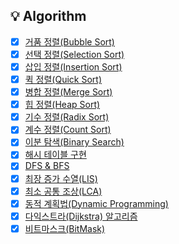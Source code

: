 ## 💡 Algorithm
- [x] [거품 정렬(Bubble Sort)](https://github.com/jaejlf/CS-Study/tree/main/Algorithm/%EA%B1%B0%ED%92%88%20%EC%A0%95%EB%A0%AC(Bubble%20Sort))
- [x] [선택 정렬(Selection Sort)](https://github.com/jaejlf/CS-Study/tree/main/Algorithm/%EC%84%A0%ED%83%9D%20%EC%A0%95%EB%A0%AC(Selection%20Sort))
- [x] [삽입 정렬(Insertion Sort)](https://github.com/jaejlf/CS-Study/tree/main/Algorithm/%EC%82%BD%EC%9E%85%20%EC%A0%95%EB%A0%AC(Insertion%20Sort))
- [x] [퀵 정렬(Quick Sort)](https://github.com/jaejlf/CS-Study/tree/main/Algorithm/%ED%80%B5%20%EC%A0%95%EB%A0%AC(Quick%20Sort))
- [x] [병합 정렬(Merge Sort)](https://github.com/jaejlf/CS_Study/tree/main/Algorithm/%EB%B3%91%ED%95%A9%20%EC%A0%95%EB%A0%AC(Merge%20Sort))
- [x] [힙 정렬(Heap Sort)](https://github.com/jaejlf/CS_Study/tree/main/Algorithm/%ED%9E%99%20%EC%A0%95%EB%A0%AC(Heap%20Sort))
- [x] [기수 정렬(Radix Sort)](https://github.com/jaejlf/CS_Study/tree/main/Algorithm/%EA%B8%B0%EC%88%98%20%EC%A0%95%EB%A0%AC(Radix%20Sort))
- [x] [계수 정렬(Count Sort)](https://github.com/jaejlf/CS_Study/tree/main/Algorithm/%EA%B3%84%EC%88%98%20%EC%A0%95%EB%A0%AC(Count%20Sort))
- [x] [이분 탐색(Binary Search)](https://github.com/jaejlf/CS_Study/tree/main/Algorithm/%EC%9D%B4%EB%B6%84%20%ED%83%90%EC%83%89(Binary%20Search))
- [x] [해시 테이블 구현](https://github.com/jaejlf/CS_Study/tree/main/Algorithm/%ED%95%B4%EC%8B%9C%20%ED%85%8C%EC%9D%B4%EB%B8%94%20%EA%B5%AC%ED%98%84)
- [x] [DFS & BFS](https://github.com/jaejlf/CS_Study/tree/main/Algorithm/DFS%20&%20BFS)
- [x] [최장 증가 수열(LIS)](https://github.com/jaejlf/CS_Study/tree/main/Algorithm/%EC%B5%9C%EC%9E%A5%20%EC%A6%9D%EA%B0%80%20%EC%88%98%EC%97%B4(LIS))
- [x] [최소 공통 조상(LCA)](https://github.com/jaejlf/CS_Study/tree/main/Algorithm/%EC%B5%9C%EC%86%8C%20%EA%B3%B5%ED%86%B5%20%EC%A1%B0%EC%83%81(LCA))
- [x] [동적 계획법(Dynamic Programming)](https://github.com/jaejlf/CS_Study/tree/main/Algorithm/%EB%8F%99%EC%A0%81%20%EA%B3%84%ED%9A%8D%EB%B2%95(Dynamic%20Programming))
- [x] [다익스트라(Dijkstra) 알고리즘](https://github.com/jaejlf/CS_Study/tree/main/Algorithm/%EB%8B%A4%EC%9D%B5%EC%8A%A4%ED%8A%B8%EB%9D%BC(Dijkstra)%20%EC%95%8C%EA%B3%A0%EB%A6%AC%EC%A6%98)
- [x] [비트마스크(BitMask)](https://github.com/jaejlf/CS_Study/tree/main/Algorithm/%EB%B9%84%ED%8A%B8%EB%A7%88%EC%8A%A4%ED%81%AC(BitMask))
